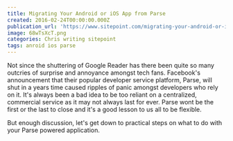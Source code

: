 ```yaml
---
title: Migrating Your Android or iOS App from Parse
created: 2016-02-24T00:00:00.000Z
publication_url: 'https://www.sitepoint.com/migrating-your-android-or-ios-app-from-parse/'
image: 68wTsXcT.png
categories: Chris writing sitepoint
tags: anroid ios parse
---
```


Not since the shuttering of Google Reader has there been quite so many outcries of surprise and annoyance amongst tech fans. Facebook's announcement that their popular developer service platform, Parse, will shut in a years time caused ripples of panic amongst developers who rely on it. It's always been a bad idea to be too reliant on a centralized, commercial service as it may not always last for ever. Parse wont be the first or the last to close and it's a good lesson to us all to be flexible.

But enough discussion, let's get down to practical steps on what to do with your Parse powered application.

